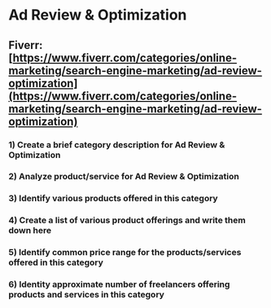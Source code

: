 # Ad Review & Optimization
## Fiverr: [https://www.fiverr.com/categories/online-marketing/search-engine-marketing/ad-review-optimization](https://www.fiverr.com/categories/online-marketing/search-engine-marketing/ad-review-optimization)
### 1) Create a brief category description for Ad Review & Optimization
### 2) Analyze product/service for Ad Review & Optimization
### 3) Identify various products offered in this category
### 4) Create a list of various product offerings and write them down here
### 5) Identify common price range for the products/services offered in this category
### 6) Identity approximate number of freelancers offering products and services in this category

